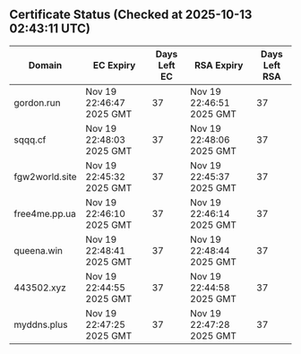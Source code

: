 ## Certificate Status (Checked at 2025-10-13 02:43:11 UTC)
| Domain | EC Expiry | Days Left EC | RSA Expiry | Days Left RSA |
|--------|-----------|-------------|------------|--------------|
| gordon.run | Nov 19 22:46:47 2025 GMT | 37 | Nov 19 22:46:51 2025 GMT | 37 |
| sqqq.cf | Nov 19 22:48:03 2025 GMT | 37 | Nov 19 22:48:06 2025 GMT | 37 |
| fgw2world.site | Nov 19 22:45:32 2025 GMT | 37 | Nov 19 22:45:37 2025 GMT | 37 |
| free4me.pp.ua | Nov 19 22:46:10 2025 GMT | 37 | Nov 19 22:46:14 2025 GMT | 37 |
| queena.win | Nov 19 22:48:41 2025 GMT | 37 | Nov 19 22:48:44 2025 GMT | 37 |
| 443502.xyz | Nov 19 22:44:55 2025 GMT | 37 | Nov 19 22:44:58 2025 GMT | 37 |
| myddns.plus | Nov 19 22:47:25 2025 GMT | 37 | Nov 19 22:47:28 2025 GMT | 37 |

